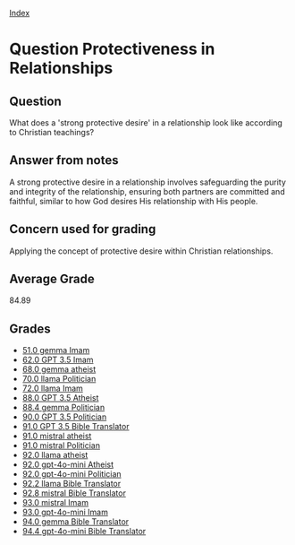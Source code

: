 
[Index](../../index.md)
# Question Protectiveness in Relationships
## Question
What does a 'strong protective desire' in a relationship look like according to Christian teachings?

## Answer from notes
A strong protective desire in a relationship involves safeguarding the purity and integrity of the relationship, ensuring both partners are committed and faithful, similar to how God desires His relationship with His people.

## Concern used for grading
Applying the concept of protective desire within Christian relationships.

## Average Grade
84.89

## Grades
 * [51.0 gemma Imam](../answers/gemma_Imam/Protectiveness_in_Relationships.md)
 * [62.0 GPT 3.5 Imam](../answers/GPT_3.5_Imam/Protectiveness_in_Relationships.md)
 * [68.0 gemma atheist](../answers/gemma_atheist/Protectiveness_in_Relationships.md)
 * [70.0 llama Politician](../answers/llama_Politician/Protectiveness_in_Relationships.md)
 * [72.0 llama Imam](../answers/llama_Imam/Protectiveness_in_Relationships.md)
 * [88.0 GPT 3.5 Atheist](../answers/GPT_3.5_Atheist/Protectiveness_in_Relationships.md)
 * [88.4 gemma Politician](../answers/gemma_Politician/Protectiveness_in_Relationships.md)
 * [90.0 GPT 3.5 Politician](../answers/GPT_3.5_Politician/Protectiveness_in_Relationships.md)
 * [91.0 GPT 3.5 Bible Translator](../answers/GPT_3.5_Bible_Translator/Protectiveness_in_Relationships.md)
 * [91.0 mistral atheist](../answers/mistral_atheist/Protectiveness_in_Relationships.md)
 * [91.0 mistral Politician](../answers/mistral_Politician/Protectiveness_in_Relationships.md)
 * [92.0 llama atheist](../answers/llama_atheist/Protectiveness_in_Relationships.md)
 * [92.0 gpt-4o-mini Atheist](../answers/gpt-4o-mini_Atheist/Protectiveness_in_Relationships.md)
 * [92.0 gpt-4o-mini Politician](../answers/gpt-4o-mini_Politician/Protectiveness_in_Relationships.md)
 * [92.2 llama Bible Translator](../answers/llama_Bible_Translator/Protectiveness_in_Relationships.md)
 * [92.8 mistral Bible Translator](../answers/mistral_Bible_Translator/Protectiveness_in_Relationships.md)
 * [93.0 mistral Imam](../answers/mistral_Imam/Protectiveness_in_Relationships.md)
 * [93.0 gpt-4o-mini Imam](../answers/gpt-4o-mini_Imam/Protectiveness_in_Relationships.md)
 * [94.0 gemma Bible Translator](../answers/gemma_Bible_Translator/Protectiveness_in_Relationships.md)
 * [94.4 gpt-4o-mini Bible Translator](../answers/gpt-4o-mini_Bible_Translator/Protectiveness_in_Relationships.md)
